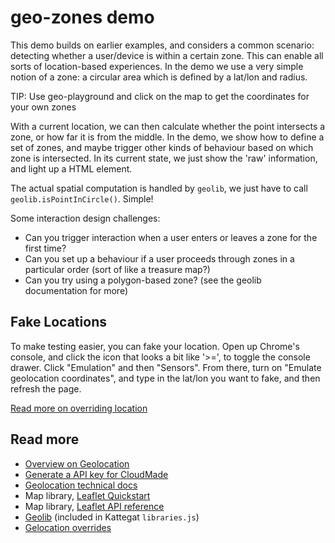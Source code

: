 # geo-zones demo

This demo builds on earlier examples, and considers a common scenario: detecting whether a user/device is within a certain zone. This can enable all sorts of location-based experiences. In the demo we use a very simple notion of a zone: a circular area which is defined by a lat/lon and radius.

TIP: Use geo-playground and click on the map to get the coordinates for your own zones

With a current location, we can then calculate whether the point intersects a zone, or how far it is from the middle. In the demo, we show how to define a set of zones, and maybe trigger other kinds of behaviour based on which zone is intersected. In its current state, we just show the 'raw' information, and light up a HTML element.

The actual spatial computation is handled by `geolib`, we just have to call `geolib.isPointInCircle()`. Simple!

Some interaction design challenges:
* Can you trigger interaction when a user enters or leaves a zone for the first time?
* Can you set up a behaviour if a user proceeds through zones in a particular order (sort of like a treasure map?)
* Can you try using a polygon-based zone? (see the geolib documentation for more)

## Fake Locations

To make testing easier, you can fake your location. Open up Chrome's console, and click the icon that looks a bit like '>=', to toggle the console drawer. Click "Emulation" and then "Sensors". From there, turn on "Emulate geolocation coordinates", and type in the lat/lon you want to fake, and then refresh the page.

[Read more on overriding location](https://developers.google.com/chrome-developer-tools/docs/mobile-emulation#device-geolocation-overrides)

## Read more
* [Overview on Geolocation](http://diveintohtml5.info/geolocation.html)
* [Generate a API key for CloudMade](http://account.cloudmade.com/register)
* [Geolocation technical docs](https://developer.mozilla.org/en/docs/WebAPI/Using_geolocation)
* Map library, [Leaflet Quickstart](http://leafletjs.com/examples/quick-start.html)
* Map library, [Leaflet API reference](http://leafletjs.com/reference.html)
* [Geolib](https://github.com/manuelbieh/Geolib) (included in Kattegat `libraries.js`)
* [Gelocation overrides](https://developers.google.com/chrome-developer-tools/docs/mobile-emulation#device-geolocation-overrides)